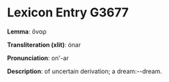 # Lexicon Entry G3677

**Lemma**: ὄναρ

**Transliteration (xlit)**: ónar

**Pronunciation**: on'-ar

**Description**:
of uncertain derivation; a dream:--dream.
